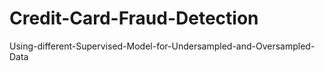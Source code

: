 # Credit-Card-Fraud-Detection
Using-different-Supervised-Model-for-Undersampled-and-Oversampled-Data
